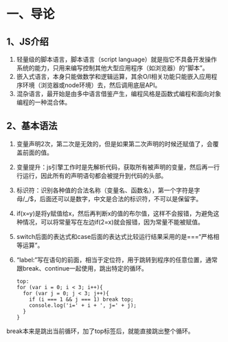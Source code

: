 # 一、导论
## 1、JS介绍
 1. 轻量级的脚本语言，脚本语言（script
    language）就是指它不具备开发操作系统的能力，只用来编写控制其他大型应用程序（如浏览器）的“脚本”。
 2. 嵌入式语言，本身只能做数学和逻辑运算，其余O/I相关功能只能嵌入应用程序环境（浏览器或node环境）去，然后调用底层API。
 3. 混杂语言，最开始是由多中语言借鉴产生，编程风格是函数式编程和面向对象编程的一种混合体。
 
## 2、基本语法 ##
 1. 变量声明2次，第二次是无效的，但是如果第二次声明的时候还赋值了，会覆盖前面的值。
 2. 变量提升：js引擎工作时是先解析代码，获取所有被声明的变量，然后再一行行运行，因此所有的声明语句都会被提升到代码的头部。
 3. 标识符：识别各种值的合法名称（变量名、函数名），第一个字符是字母/_/$，后面还可以是数字，中文是合法的标识符，不可以是保留字。
 4. if(x=y)是将y赋值给x，然后再判断x的值的布尔值，这样不会报错，为避免这种情况，可以将常量写在左边if(2=x)就会报错，因为常量不能被赋值。
 5. switch后面的表达式和case后面的表达式比较运行结果采用的是===“严格相等运算”。
 6. “label:”写在语句的前面，相当于定位符，用于跳转到程序的任意位置，通常跟break、continue一起使用，跳出特定的循环。

        top:
        for (var i = 0; i < 3; i++){
          for (var j = 0; j < 3; j++){
            if (i === 1 && j === 1) break top;
            console.log('i=' + i + ', j=' + j);
          }
        }
break本来是跳出当前循环，加了top标签后，就能直接跳出整个循环。
